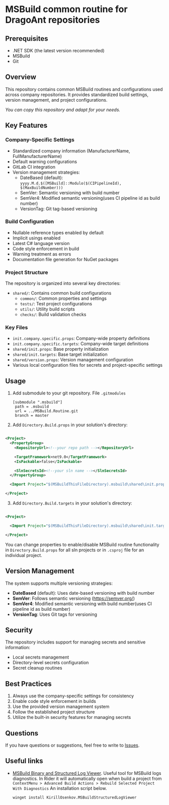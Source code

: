 # MSBuild common routine for DragoAnt repositories

## Prerequisites

- .NET SDK (the latest version recommended)
- MSBuild
- Git

## Overview

This repository contains common MSBuild routines and configurations used across company repositories. It provides standardized build settings, version
management, and project configurations.

_You can copy this repository and adapt for your needs._

## Key Features

### Company-Specific Settings

- Standardized company information (ManufacturerName, FullManufacturerName)
- Default warning configurations
- GitLab CI integration
- Version management strategies:
    - DateBased (default): `yyyy.M.d.$([MSBuild]::Modulo($(CIPipelineId), $(MaxBuildNumber)))`
    - SemVer: Semantic versioning with build number
    - SemVer4: Modified semantic versioning(uses CI pipeline id as build number)
    - VersionTag: Git tag-based versioning

### Build Configuration

- Nullable reference types enabled by default
- Implicit usings enabled
- Latest C# language version
- Code style enforcement in build
- Warning treatment as errors
- Documentation file generation for NuGet packages

### Project Structure

The repository is organized into several key directories:

- `shared/`: Contains common build configurations
    - `common/`: Common properties and settings
    - `tests/`: Test project configurations
    - `utils/`: Utility build scripts
    - `checks/`: Build validation checks

### Key Files

- `init.company.specific.props`: Company-wide property definitions
- `init.company.specific.targets`: Company-wide target definitions
- `shared/init.props`: Base property initialization
- `shared/init.targets`: Base target initialization
- `shared/version.props`: Version management configuration
- Various local configuration files for secrets and project-specific settings

## Usage

1. Add submodule to your git repository. File `.gitmodules`
   ```
   [submodule ".msbuild"]
	path = .msbuild
	url = ../MSBuild.Routine.git
	branch = master
   ```

2. Add `Directory.Build.props` in your solution's directory:

```xml

<Project>
  <PropertyGroup>
    <RepositoryUrl><!--your repo path --></RepositoryUrl>

    <TargetFramework>net9.0</TargetFramework>
    <IsPackable>false</IsPackable>

    <SlnSecretsId><!--your sln name --></SlnSecretsId>
  </PropertyGroup>

  <Import Project="$(MSBuildThisFileDirectory).msbuild\shared\init.props" />

</Project>
```

3. Add `Directory.Build.targets` in your solution's directory:

```xml

<Project>

  <Import Project="$(MSBuildThisFileDirectory).msbuild\shared\init.targets" />

</Project>
```

You can change properties to enable/disable MSBuild routine functionality in `Directory.Build.props` for all sln projects or in `.csproj` file for an individual
project.

## Version Management

The system supports multiple versioning strategies:

- **DateBased** (default): Uses date-based versioning with build number
- **SemVer**: Follows semantic versioning (https://semver.org/)
- **SemVer4**: Modified semantic versioning with build number(uses CI pipeline id as build number)
- **VersionTag**: Uses Git tags for versioning

## Security

The repository includes support for managing secrets and sensitive information:

- Local secrets management
- Directory-level secrets configuration
- Secret cleanup routines

## Best Practices

1. Always use the company-specific settings for consistency
2. Enable code style enforcement in builds
3. Use the provided version management system
4. Follow the established project structure
5. Utilize the built-in security features for managing secrets

## Questions

If you have questions or suggestions, feel free to write to [Issues](https://github.com/DragoAnt/MSBuild.Routine/issues).

## Useful links

* [MSBuild Binary and Structured Log Viewer](https://msbuildlog.com/).
  Useful tool for MSBuild logs diagnostics. In Rider it will automatically open when build a project from
  `ContextMenu > Advanced Build Actions > Rebuild Selected Project With Diagnostics`
  An installation script below.

    ```bash
    winget install KirillOsenkov.MSBuildStructuredLogViewer
    ```